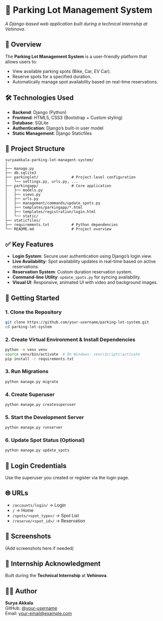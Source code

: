# 🚗 Parking Lot Management System  
*A Django-based web application built during a technical internship at Vehinova.*

## 🧠 Overview
The **Parking Lot Management System** is a user-friendly platform that allows users to:
- View available parking spots (Bike, Car, EV Car).
- Reserve spots for a specified duration.
- Automatically manage spot availability based on real-time reservations.

## 🛠️ Technologies Used
- **Backend**: Django (Python)
- **Frontend**: HTML5, CSS3 (Bootstrap + Custom styling)
- **Database**: SQLite
- **Authentication**: Django’s built-in user model
- **Static Management**: Django Staticfiles

## 📁 Project Structure
```
suryaakkala-parking-lot-managent-system/
│
├── manage.py                  
├── db.sqlite3                 
├── parkinglot/               # Project-level configuration
│   └── settings.py, urls.py, ...
├── parkingapp/               # Core application
│   ├── models.py             
│   ├── views.py              
│   ├── urls.py               
│   ├── management/commands/update_spots.py
│   ├── templates/parkingapp/*.html
│   ├── templates/registration/login.html
│   └── static/
├── staticfiles/              
├── requirements.txt          # Python dependencies
└── README.md                 # Project overview
```

## ✅ Key Features
- **Login System**: Secure user authentication using Django’s login view.
- **Live Availability**: Spot availability updates in real-time based on active reservations.
- **Reservation System**: Custom duration reservation system.
- **Command-line Utility**: `update_spots.py` for syncing availability.
- **Visual UI**: Responsive, animated UI with video and background images.

## 🚀 Getting Started

### 1. Clone the Repository
```bash
git clone https://github.com/your-username/parking-lot-system.git
cd parking-lot-system
```

### 2. Create Virtual Environment & Install Dependencies
```bash
python -m venv venv
source venv/bin/activate  # On Windows: venv\Scripts\activate
pip install -r requirements.txt
```

### 3. Run Migrations
```bash
python manage.py migrate
```

### 4. Create Superuser
```bash
python manage.py createsuperuser
```

### 5. Start the Development Server
```bash
python manage.py runserver
```

### 6. Update Spot Status (Optional)
```bash
python manage.py update_spots
```

## 🔐 Login Credentials
Use the superuser you created or register via the login page.

## 🌐 URLs
- `/accounts/login/` → Login
- `/` → Home
- `/spots/<spot_type>/` → Spot List
- `/reserve/<spot_id>/` → Reservation

## 🎨 Screenshots
(Add screenshots here if needed)

## 🏢 Internship Acknowledgment
Built during the **Technical Internship** at **Vehinova**.

## 🧑‍💻 Author
**Surya Akkala**  
GitHub: [@your-username](https://github.com/your-username)  
Email: your-email@example.com

